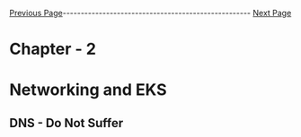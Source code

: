 


[Previous Page](https://github.com/EtricKombat/Course_Practical_Guide_EKS/blob/master/_docs/ch2/go_private,go_secure,go_open_vpn.md)---------------------------------------------------- [Next Page](https://github.com/EtricKombat/Course_Practical_Guide_EKS/blob/master/_docs/ch2/demo_acm.md)




# Chapter - 2 
# Networking and EKS

## DNS - Do Not Suffer
